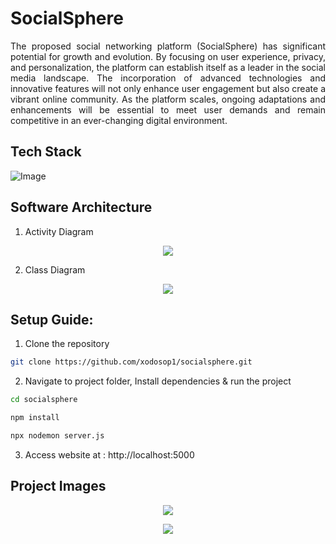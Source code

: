 # SocialSphere

<p align="justify">
The proposed social networking platform (SocialSphere) has significant potential for growth and evolution. By focusing on user experience, privacy, and personalization, the platform can establish itself as a leader in the social media landscape. The incorporation of advanced technologies and innovative features will not only enhance user engagement but also create a vibrant online community. As the platform scales, ongoing adaptations and enhancements will be essential to meet user demands and remain competitive in an ever-changing digital environment.
</p>

## Tech Stack

![Image](https://github.com/user-attachments/assets/4bcce3ba-41aa-4d62-8ef6-80aaa1609840)

## Software Architecture

1. Activity Diagram

<p align="center">
<img src="https://github.com/user-attachments/assets/073ea01d-e5d1-45c2-8c1e-e22505ff5cdd">
</p>

2. Class Diagram

<p align="center">
<img src="https://github.com/user-attachments/assets/5b8c5a10-3402-423d-a2b8-9881d81fe98f">
</p>

## Setup Guide:

1. Clone the repository

```bash
git clone https://github.com/xodosop1/socialsphere.git
```

2. Navigate to project folder, Install dependencies & run the project

```bash
cd socialsphere
```

```bash
npm install
```

```bash
npx nodemon server.js
```

3. Access website at : http://localhost:5000

## Project Images

<p align="center">
<img src="https://github.com/user-attachments/assets/184354d2-077c-4f69-b70f-5fd82069e7b1">
</p>

<p align="center">
<img src="https://github.com/user-attachments/assets/b7584016-5eee-476d-86a9-28059d296782"></img>
</p>
